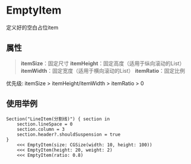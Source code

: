 # EmptyItem

定义好的空白占位item

## 属性

> **itemSize**：固定尺寸
> **itemHeight**：固定高度（适用于纵向滚动的List）
> **itemWidth**：固定宽度（适用于横向滚动的List）
> **itemRatio**：固定比例

优先级: itemSize > itemHeight/itemWidth > itemRatio > 0

## 使用举例

```
Section("LineItem(分割线)") { section in
    section.lineSpace = 0
    section.column = 3
    section.header?.shouldSuspension = true
}
    <<< EmptyItem(size: CGSize(width: 10, height: 100))
    <<< EmptyItem(height: 20, weight: 2)
    <<< EmptyItem(ratio: 0.8)
```

